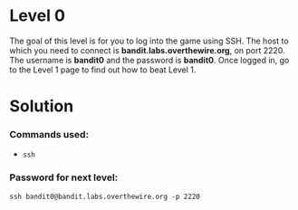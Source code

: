 # Level 0 
The goal of this level is for you to log into the game using SSH. The host to which you need to connect is **bandit.labs.overthewire.org**, on port 2220. The username is **bandit0** and the password is **bandit0**. Once logged in, go to the Level 1 page to find out how to beat Level 1.

# Solution

### Commands used:

- `ssh`

### Password for next level:
```
ssh bandit0@bandit.labs.overthewire.org -p 2220
```